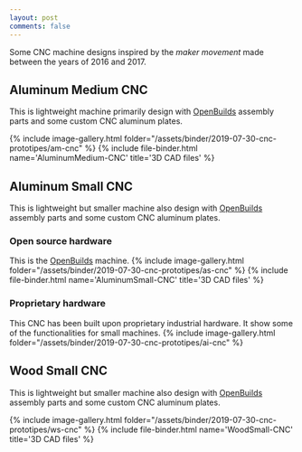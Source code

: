 ```yaml
---
layout: post
comments: false
---
```

Some CNC machine designs inspired by the *maker movement* made between the years of 2016 and 2017.

## Aluminum Medium CNC
This is lightweight machine primarily design with [OpenBuilds](https://openbuildspartstore.com/) assembly parts and some custom CNC aluminum plates.

{% include image-gallery.html folder="/assets/binder/2019-07-30-cnc-prototipes/am-cnc" %}
{% include file-binder.html name='AluminumMedium-CNC' title='3D CAD files' %}

## Aluminum Small CNC
This is lightweight but smaller machine also design with [OpenBuilds](https://openbuildspartstore.com/) assembly parts and some custom CNC aluminum plates.
### Open source hardware
This is the [OpenBuilds](https://openbuildspartstore.com/) machine.
{% include image-gallery.html folder="/assets/binder/2019-07-30-cnc-prototipes/as-cnc" %}
{% include file-binder.html name='AluminumSmall-CNC' title='3D CAD files' %}
### Proprietary hardware
This CNC has been built upon proprietary industrial hardware. It show some of the functionalities for small machines.
{% include image-gallery.html folder="/assets/binder/2019-07-30-cnc-prototipes/ai-cnc" %}



## Wood Small CNC
This is lightweight but smaller machine also design with [OpenBuilds](https://openbuildspartstore.com/) assembly parts and some custom CNC aluminum plates.

{% include image-gallery.html folder="/assets/binder/2019-07-30-cnc-prototipes/ws-cnc" %}
{% include file-binder.html name='WoodSmall-CNC' title='3D CAD files' %}
